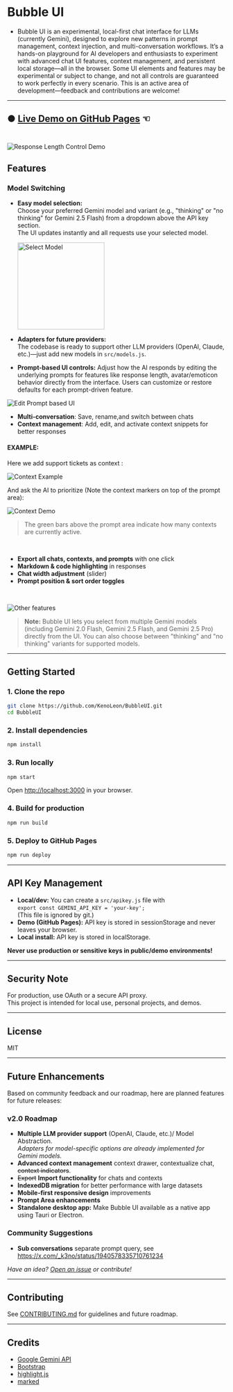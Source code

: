 
# Bubble UI

 - Bubble UI is an experimental, local-first chat interface for LLMs (currently Gemini), designed to explore new patterns in prompt management, context injection, and multi-conversation workflows. It’s a hands-on playground for AI developers and enthusiasts to experiment with advanced chat UI features, context management, and persistent local storage—all in the browser. Some UI elements and features may be experimental or subject to change, and not all controls are guaranteed to work perfectly in every scenario. This is an active area of development—feedback and contributions are welcome!



---
● [**Live Demo on GitHub Pages**](https://kenoleon.github.io/BubbleUI/) ☜
<br><br>
---






![Response Length Control Demo](https://raw.githubusercontent.com/KenoLeon/BubbleUI/main/docs/BubbleUI_Resp.png)

## Features


### Model Switching

- **Easy model selection:**  
  Choose your preferred Gemini model and variant (e.g., "thinking" or "no thinking" for Gemini 2.5 Flash) from a dropdown above the API key section.  
  The UI updates instantly and all requests use your selected model.

  <img src="https://raw.githubusercontent.com/KenoLeon/BubbleUI/main/docs/BubbleUI_ModelSelection.png" alt="Select Model" width="200" />

- **Adapters for future providers:**  
  The codebase is ready to support other LLM providers (OpenAI, Claude, etc.)—just add new models in `src/models.js`.

- **Prompt-based UI controls:** Adjust how the AI responds by editing the underlying prompts for features like response length, avatar/emoticon behavior directly from the interface. Users can customize or restore defaults for each prompt-driven feature.

![Edit Prompt based UI ](https://raw.githubusercontent.com/KenoLeon/BubbleUI/main/docs/BubbleUI_EditUI_Prompt.png)

- **Multi-conversation**: Save, rename,and switch between chats
- **Context management**: Add, edit, and activate context snippets for better responses

#### EXAMPLE:

Here we add support tickets as context :

![Context Example](https://raw.githubusercontent.com/KenoLeon/BubbleUI/main/docs/BubbleUI_Ctxt_Example.png)

And ask the AI to prioritize (Note the context markers on top of the prompt area):

![Context Demo](https://raw.githubusercontent.com/KenoLeon/BubbleUI/main/docs/BubbleUI_Ctxt_markers.png)

> The green bars above the prompt area indicate how many contexts are currently active.

<br>

- **Export all chats, contexts, and prompts** with one click
- **Markdown & code highlighting** in responses
- **Chat width adjustment** (slider)
- **Prompt position & sort order toggles**

<br>

![Other features](https://raw.githubusercontent.com/KenoLeon/BubbleUI/main/docs/BubbleUI_Code.png)


> **Note:**
> Bubble UI lets you select from multiple Gemini models (including Gemini 2.0  Flash, Gemini 2.5 Flash, and Gemini 2.5 Pro) directly from the UI.
> You can also choose between "thinking" and "no thinking" variants for supported models.


---


## Getting Started

### 1. **Clone the repo**

```sh
git clone https://github.com/KenoLeon/BubbleUI.git
cd BubbleUI
```

### 2. **Install dependencies**

```sh
npm install
```

### 3. **Run locally**

```sh
npm start
```
Open [http://localhost:3000](http://localhost:3000) in your browser.

### 4. **Build for production**

```sh
npm run build
```

### 5. **Deploy to GitHub Pages**

```sh
npm run deploy
```

---

## API Key Management

- **Local/dev:** You can create a `src/apikey.js` file with  
  `export const GEMINI_API_KEY = 'your-key';`  
  (This file is ignored by git.)
- **Demo (GitHub Pages):** API key is stored in sessionStorage and never leaves your browser.
- **Local install:** API key is stored in localStorage.

**Never use production or sensitive keys in public/demo environments!**

---

## Security Note

For production, use OAuth or a secure API proxy.  
This project is intended for local use, personal projects, and demos.

---

## License

MIT

---

## Future Enhancements

Based on community feedback and our roadmap, here are planned features for future releases:

### v2.0 Roadmap
- **Multiple LLM provider support** (OpenAI, Claude, etc.)/ Model Abstraction.  
  _Adapters for model-specific options are already implemented for Gemini models._
- **Advanced context management** context drawer, contextualize chat, ~~context indicators~~.
- ~~Export~~ **Import functionality** for chats and contexts 
- **IndexedDB migration** for better performance with large datasets
- **Mobile-first responsive design** improvements
- **Prompt Area enhancements** 
- **Standalone desktop app:** Make Bubble UI available as a native app using Tauri or Electron.


### Community Suggestions
- **Sub conversations** separate prompt query, see https://x.com/_k3no/status/1940578335710761234 


*Have an idea? [Open an issue](https://github.com/KenoLeon/BubbleUI/issues) or contribute!*

---

## Contributing

See [CONTRIBUTING.md](CONTRIBUTING.md) for guidelines and future roadmap.

---

## Credits

- [Google Gemini API](https://ai.google.dev/gemini-api/docs/quickstart)
- [Bootstrap](https://getbootstrap.com/)
- [highlight.js](https://highlightjs.org/)
- [marked](https://marked.js.org/)